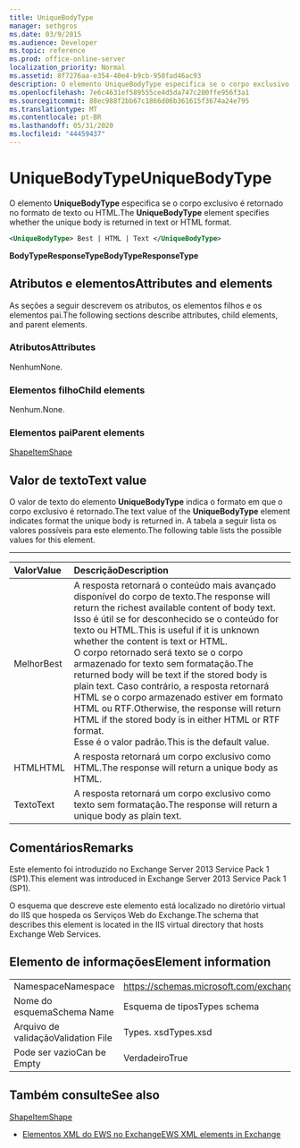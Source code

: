 ```yaml
---
title: UniqueBodyType
manager: sethgros
ms.date: 03/9/2015
ms.audience: Developer
ms.topic: reference
ms.prod: office-online-server
localization_priority: Normal
ms.assetid: 8f7276aa-e354-40e4-b9cb-950fad46ac93
description: O elemento UniqueBodyType especifica se o corpo exclusivo é retornado no formato de texto ou HTML.
ms.openlocfilehash: 7e6c4631ef589555ce4d5da747c200ffe956f3a1
ms.sourcegitcommit: 88ec988f2bb67c1866d06b361615f3674a24e795
ms.translationtype: MT
ms.contentlocale: pt-BR
ms.lasthandoff: 05/31/2020
ms.locfileid: "44459437"
---
```

# <a name="uniquebodytype"></a><span data-ttu-id="99458-103">UniqueBodyType</span><span class="sxs-lookup"><span data-stu-id="99458-103">UniqueBodyType</span></span>

<span data-ttu-id="99458-104">O elemento **UniqueBodyType** especifica se o corpo exclusivo é retornado no formato de texto ou HTML.</span><span class="sxs-lookup"><span data-stu-id="99458-104">The **UniqueBodyType** element specifies whether the unique body is returned in text or HTML format.</span></span> 
  
```XML
<UniqueBodyType> Best | HTML | Text </UniqueBodyType>
```

 <span data-ttu-id="99458-105">**BodyTypeResponseType**</span><span class="sxs-lookup"><span data-stu-id="99458-105">**BodyTypeResponseType**</span></span>
## <a name="attributes-and-elements"></a><span data-ttu-id="99458-106">Atributos e elementos</span><span class="sxs-lookup"><span data-stu-id="99458-106">Attributes and elements</span></span>

<span data-ttu-id="99458-107">As seções a seguir descrevem os atributos, os elementos filhos e os elementos pai.</span><span class="sxs-lookup"><span data-stu-id="99458-107">The following sections describe attributes, child elements, and parent elements.</span></span>
  
### <a name="attributes"></a><span data-ttu-id="99458-108">Atributos</span><span class="sxs-lookup"><span data-stu-id="99458-108">Attributes</span></span>

<span data-ttu-id="99458-109">Nenhum</span><span class="sxs-lookup"><span data-stu-id="99458-109">None.</span></span>
  
### <a name="child-elements"></a><span data-ttu-id="99458-110">Elementos filho</span><span class="sxs-lookup"><span data-stu-id="99458-110">Child elements</span></span>

<span data-ttu-id="99458-111">Nenhum.</span><span class="sxs-lookup"><span data-stu-id="99458-111">None.</span></span>
  
### <a name="parent-elements"></a><span data-ttu-id="99458-112">Elementos pai</span><span class="sxs-lookup"><span data-stu-id="99458-112">Parent elements</span></span>

[<span data-ttu-id="99458-113">Shape</span><span class="sxs-lookup"><span data-stu-id="99458-113">ItemShape</span></span>](itemshape.md)
  
## <a name="text-value"></a><span data-ttu-id="99458-114">Valor de texto</span><span class="sxs-lookup"><span data-stu-id="99458-114">Text value</span></span>

<span data-ttu-id="99458-115">O valor de texto do elemento **UniqueBodyType** indica o formato em que o corpo exclusivo é retornado.</span><span class="sxs-lookup"><span data-stu-id="99458-115">The text value of the **UniqueBodyType** element indicates format the unique body is returned in.</span></span> <span data-ttu-id="99458-116">A tabela a seguir lista os valores possíveis para este elemento.</span><span class="sxs-lookup"><span data-stu-id="99458-116">The following table lists the possible values for this element.</span></span> 
  
****

|<span data-ttu-id="99458-117">**Valor**</span><span class="sxs-lookup"><span data-stu-id="99458-117">**Value**</span></span>|<span data-ttu-id="99458-118">**Descrição**</span><span class="sxs-lookup"><span data-stu-id="99458-118">**Description**</span></span>|
|:-----|:-----|
|<span data-ttu-id="99458-119">Melhor</span><span class="sxs-lookup"><span data-stu-id="99458-119">Best</span></span>  <br/> |<span data-ttu-id="99458-120">A resposta retornará o conteúdo mais avançado disponível do corpo de texto.</span><span class="sxs-lookup"><span data-stu-id="99458-120">The response will return the richest available content of body text.</span></span> <span data-ttu-id="99458-121">Isso é útil se for desconhecido se o conteúdo for texto ou HTML.</span><span class="sxs-lookup"><span data-stu-id="99458-121">This is useful if it is unknown whether the content is text or HTML.</span></span>  <br/> <span data-ttu-id="99458-122">O corpo retornado será texto se o corpo armazenado for texto sem formatação.</span><span class="sxs-lookup"><span data-stu-id="99458-122">The returned body will be text if the stored body is plain text.</span></span> <span data-ttu-id="99458-123">Caso contrário, a resposta retornará HTML se o corpo armazenado estiver em formato HTML ou RTF.</span><span class="sxs-lookup"><span data-stu-id="99458-123">Otherwise, the response will return HTML if the stored body is in either HTML or RTF format.</span></span>  <br/> <span data-ttu-id="99458-124">Esse é o valor padrão.</span><span class="sxs-lookup"><span data-stu-id="99458-124">This is the default value.</span></span>  <br/> |
|<span data-ttu-id="99458-125">HTML</span><span class="sxs-lookup"><span data-stu-id="99458-125">HTML</span></span>  <br/> |<span data-ttu-id="99458-126">A resposta retornará um corpo exclusivo como HTML.</span><span class="sxs-lookup"><span data-stu-id="99458-126">The response will return a unique body as HTML.</span></span>  <br/> |
|<span data-ttu-id="99458-127">Texto</span><span class="sxs-lookup"><span data-stu-id="99458-127">Text</span></span>  <br/> |<span data-ttu-id="99458-128">A resposta retornará um corpo exclusivo como texto sem formatação.</span><span class="sxs-lookup"><span data-stu-id="99458-128">The response will return a unique body as plain text.</span></span>  <br/> |
   
## <a name="remarks"></a><span data-ttu-id="99458-129">Comentários</span><span class="sxs-lookup"><span data-stu-id="99458-129">Remarks</span></span>

<span data-ttu-id="99458-130">Este elemento foi introduzido no Exchange Server 2013 Service Pack 1 (SP1).</span><span class="sxs-lookup"><span data-stu-id="99458-130">This element was introduced in Exchange Server 2013 Service Pack 1 (SP1).</span></span>
  
<span data-ttu-id="99458-131">O esquema que descreve este elemento está localizado no diretório virtual do IIS que hospeda os Serviços Web do Exchange.</span><span class="sxs-lookup"><span data-stu-id="99458-131">The schema that describes this element is located in the IIS virtual directory that hosts Exchange Web Services.</span></span>
  
## <a name="element-information"></a><span data-ttu-id="99458-132">Elemento de informações</span><span class="sxs-lookup"><span data-stu-id="99458-132">Element information</span></span>

|||
|:-----|:-----|
|<span data-ttu-id="99458-133">Namespace</span><span class="sxs-lookup"><span data-stu-id="99458-133">Namespace</span></span>  <br/> |https://schemas.microsoft.com/exchange/services/2006/types  <br/> |
|<span data-ttu-id="99458-134">Nome do esquema</span><span class="sxs-lookup"><span data-stu-id="99458-134">Schema Name</span></span>  <br/> |<span data-ttu-id="99458-135">Esquema de tipos</span><span class="sxs-lookup"><span data-stu-id="99458-135">Types schema</span></span>  <br/> |
|<span data-ttu-id="99458-136">Arquivo de validação</span><span class="sxs-lookup"><span data-stu-id="99458-136">Validation File</span></span>  <br/> |<span data-ttu-id="99458-137">Types. xsd</span><span class="sxs-lookup"><span data-stu-id="99458-137">Types.xsd</span></span>  <br/> |
|<span data-ttu-id="99458-138">Pode ser vazio</span><span class="sxs-lookup"><span data-stu-id="99458-138">Can be Empty</span></span>  <br/> |<span data-ttu-id="99458-139">Verdadeiro</span><span class="sxs-lookup"><span data-stu-id="99458-139">True</span></span>  <br/> |
   
## <a name="see-also"></a><span data-ttu-id="99458-140">Também consulte</span><span class="sxs-lookup"><span data-stu-id="99458-140">See also</span></span>



[<span data-ttu-id="99458-141">Shape</span><span class="sxs-lookup"><span data-stu-id="99458-141">ItemShape</span></span>](itemshape.md)


- [<span data-ttu-id="99458-142">Elementos XML do EWS no Exchange</span><span class="sxs-lookup"><span data-stu-id="99458-142">EWS XML elements in Exchange</span></span>](ews-xml-elements-in-exchange.md)

